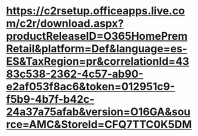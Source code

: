 # https://c2rsetup.officeapps.live.com/c2r/download.aspx?productReleaseID=O365HomePremRetail&platform=Def&language=es-ES&TaxRegion=pr&correlationId=4383c538-2362-4c57-ab90-e2af053f8ac6&token=012951c9-f5b9-4b7f-b42c-24a37a75afab&version=O16GA&source=AMC&StoreId=CFQ7TTC0K5DM
